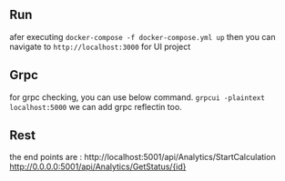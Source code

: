 ## Run
afer executing `docker-compose -f docker-compose.yml up` then 
you can navigate to  `http://localhost:3000` for UI project 

## Grpc
for grpc checking, you can use below command. 
`grpcui -plaintext localhost:5000`
we can add grpc reflectin too.

## Rest
the end points are :
 http://localhost:5001/api/Analytics/StartCalculation
 http://0.0.0.0:5001/api/Analytics/GetStatus/{id}


